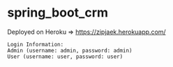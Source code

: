# spring_boot_crm
Deployed on Heroku => https://zipjaek.herokuapp.com/
```
Login Information:
Admin (username: admin, password: admin)
User (username: user, password: user) 
```
